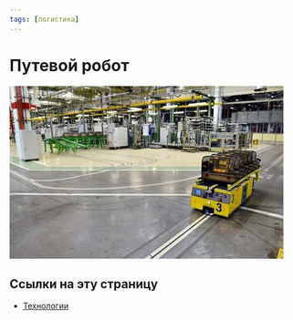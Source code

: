 ```yaml
---
tags: [логистика]
---
```

# Путевой робот

![../assets/путевой-робот.jpg](../assets/%D0%BF%D1%83%D1%82%D0%B5%D0%B2%D0%BE%D0%B9-%D1%80%D0%BE%D0%B1%D0%BE%D1%82.jpg)

## Ссылки на эту страницу

* [Технологии](%D0%A2%D0%B5%D1%85%D0%BD%D0%BE%D0%BB%D0%BE%D0%B3%D0%B8%D0%B8.md)
